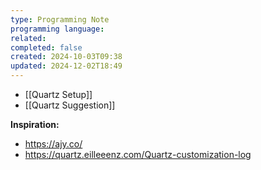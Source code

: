 ```yaml
---
type: Programming Note
programming language: 
related: 
completed: false
created: 2024-10-03T09:38
updated: 2024-12-02T18:49
---
```

- [[Quartz Setup]]
- [[Quartz Suggestion]]


**Inspiration:**
- https://ajy.co/
- https://quartz.eilleeenz.com/Quartz-customization-log





